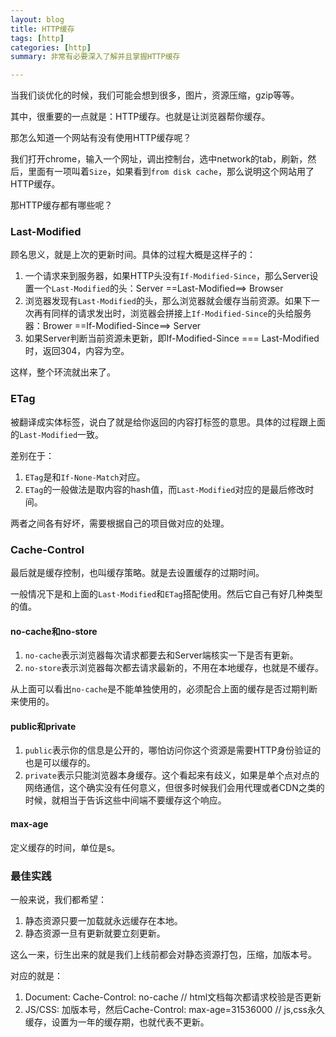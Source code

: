 ```yaml
---
layout: blog
title: HTTP缓存
tags: [http]
categories: [http]
summary: 非常有必要深入了解并且掌握HTTP缓存

---
```


当我们谈优化的时候，我们可能会想到很多，图片，资源压缩，gzip等等。

其中，很重要的一点就是：HTTP缓存。也就是让浏览器帮你缓存。

那怎么知道一个网站有没有使用HTTP缓存呢？

我们打开chrome，输入一个网址，调出控制台，选中network的tab，刷新，然后，里面有一项叫着`Size`，如果看到`from disk cache`，那么说明这个网站用了HTTP缓存。

那HTTP缓存都有哪些呢？

### Last-Modified

顾名思义，就是上次的更新时间。具体的过程大概是这样子的：

1. 一个请求来到服务器，如果HTTP头没有`If-Modified-Since`，那么Server设置一个`Last-Modified`的头：Server ==Last-Modified==> Browser
2. 浏览器发现有`Last-Modified`的头，那么浏览器就会缓存当前资源。如果下一次再有同样的请求发出时，浏览器会拼接上`If-Modified-Since`的头给服务器：Brower ==If-Modified-Since==> Server
3. 如果Server判断当前资源未更新，即If-Modified-Since === Last-Modified时，返回304，内容为空。

这样，整个环流就出来了。

### ETag

被翻译成实体标签，说白了就是给你返回的内容打标签的意思。具体的过程跟上面的`Last-Modified`一致。

差别在于：

1. `ETag`是和`If-None-Match`对应。
2. `ETag`的一般做法是取内容的hash值，而`Last-Modified`对应的是最后修改时间。

两者之间各有好坏，需要根据自己的项目做对应的处理。

### Cache-Control

最后就是缓存控制，也叫缓存策略。就是去设置缓存的过期时间。

一般情况下是和上面的`Last-Modified`和`ETag`搭配使用。然后它自己有好几种类型的值。

#### no-cache和no-store

1. `no-cache`表示浏览器每次请求都要去和Server端核实一下是否有更新。
1. `no-store`表示浏览器每次都去请求最新的，不用在本地缓存，也就是不缓存。

从上面可以看出`no-cache`是不能单独使用的，必须配合上面的缓存是否过期判断来使用的。

#### public和private

1. `public`表示你的信息是公开的，哪怕访问你这个资源是需要HTTP身份验证的也是可以缓存的。
2. `private`表示只能浏览器本身缓存。这个看起来有歧义，如果是单个点对点的网络通信，这个确实没有任何意义，但很多时候我们会用代理或者CDN之类的时候，就相当于告诉这些中间端不要缓存这个响应。

#### max-age

定义缓存的时间，单位是s。

### 最佳实践

一般来说，我们都希望：
1. 静态资源只要一加载就永远缓存在本地。
2. 静态资源一旦有更新就要立刻更新。

这么一来，衍生出来的就是我们上线前都会对静态资源打包，压缩，加版本号。

对应的就是：

1. Document: Cache-Control: no-cache // html文档每次都请求校验是否更新
2. JS/CSS: 加版本号，然后Cache-Control: max-age=31536000 // js,css永久缓存，设置为一年的缓存期，也就代表不更新。
